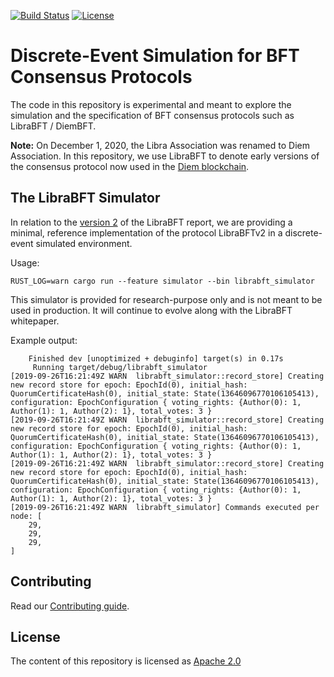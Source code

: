 [![Build Status](https://github.com/novifinancial/librabft_simulator/workflows/Rust/badge.svg)](https://github.com/novifinancial/librabft_simulator/actions?query=workflow%3ARust)
[![License](https://img.shields.io/badge/license-Apache-green.svg)](LICENSE)

# Discrete-Event Simulation for BFT Consensus Protocols

The code in this repository is experimental and meant to explore the simulation and the specification of BFT consensus protocols such as LibraBFT / DiemBFT.

**Note:** On December 1, 2020, the Libra Association was renamed to Diem Association. In this repository, we use LibraBFT to denote early versions of the consensus protocol now
used in the [Diem blockchain](https://github.com/diem/diem).

## The LibraBFT Simulator

In relation to the [version 2](https://diem-developers-components.netlify.app/papers/diem-consensus-state-machine-replication-in-the-diem-blockchain/2019-10-24.pdf) of the
LibraBFT report, we are providing a minimal, reference implementation of the protocol LibraBFTv2 in a discrete-event simulated environment.

Usage:
```
RUST_LOG=warn cargo run --feature simulator --bin librabft_simulator
```

This simulator is provided for research-purpose only and is not meant to be used in production. It will continue to evolve along with the LibraBFT whitepaper.

Example output:
```
    Finished dev [unoptimized + debuginfo] target(s) in 0.17s
     Running target/debug/librabft_simulator
[2019-09-26T16:21:49Z WARN  librabft_simulator::record_store] Creating new record store for epoch: EpochId(0), initial_hash: QuorumCertificateHash(0), initial_state: State(13646096770106105413), configuration: EpochConfiguration { voting_rights: {Author(0): 1, Author(1): 1, Author(2): 1}, total_votes: 3 }
[2019-09-26T16:21:49Z WARN  librabft_simulator::record_store] Creating new record store for epoch: EpochId(0), initial_hash: QuorumCertificateHash(0), initial_state: State(13646096770106105413), configuration: EpochConfiguration { voting_rights: {Author(0): 1, Author(1): 1, Author(2): 1}, total_votes: 3 }
[2019-09-26T16:21:49Z WARN  librabft_simulator::record_store] Creating new record store for epoch: EpochId(0), initial_hash: QuorumCertificateHash(0), initial_state: State(13646096770106105413), configuration: EpochConfiguration { voting_rights: {Author(0): 1, Author(1): 1, Author(2): 1}, total_votes: 3 }
[2019-09-26T16:21:49Z WARN  librabft_simulator] Commands executed per node: [
    29,
    29,
    29,
]
```

## Contributing

Read our [Contributing guide](https://developers.diem.org/docs/community/contributing).

## License

The content of this repository is licensed as [Apache 2.0](LICENSE)
